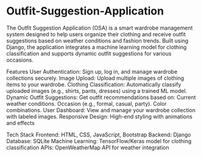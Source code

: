 # Outfit-Suggestion-Application
The Outfit Suggestion Application (OSA) is a smart wardrobe management system designed to help users organize their clothing and receive outfit suggestions based on weather conditions and fashion trends. Built using Django, the application integrates a machine learning model for clothing classification and supports dynamic outfit suggestions for various occasions.

Features
User Authentication: Sign up, log in, and manage wardrobe collections securely.
Image Upload: Upload multiple images of clothing items to your wardrobe.
Clothing Classification: Automatically classify uploaded images (e.g., shirts, pants, dresses) using a trained ML model.
Dynamic Outfit Suggestions: Get outfit recommendations based on:
Current weather conditions.
Occasion (e.g., formal, casual, party).
Color combinations.
User Dashboard: View and manage your wardrobe collection with labeled images.
Responsive Design: High-end styling with animations and effects

Tech Stack
Frontend: HTML, CSS, JavaScript, Bootstrap
Backend: Django
Database: SQLite
Machine Learning: TensorFlow/Keras model for clothing classification
APIs: OpenWeatherMap API for weather integration
